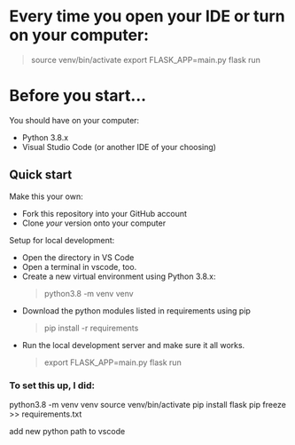 
# Every time you open your IDE or turn on your computer: 
> source venv/bin/activate
> export FLASK_APP=main.py
> flask run 



# Before you start... 
You should have on your computer:
- Python 3.8.x 
- Visual Studio Code (or another IDE of your choosing) 

## Quick start

Make this your own: 
- Fork this repository into your GitHub account 
- Clone _your_ version onto your computer 

Setup for local development: 
- Open the directory in VS Code
- Open a terminal in vscode, too. 
- Create a new virtual environment using Python 3.8.x: 
    > python3.8 -m venv venv 
- Download the python modules listed in requirements using pip
    > pip install -r requirements 
- Run the local development server and make sure it all works. 
    > export FLASK_APP=main.py
    > flask run 





### To set this up, I did:

python3.8 -m venv venv 
source venv/bin/activate
pip install flask
pip freeze >> requirements.txt  

add new python path to vscode 